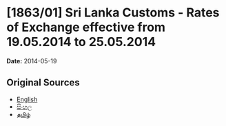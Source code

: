 # [1863/01] Sri Lanka Customs - Rates of Exchange effective from 19.05.2014 to 25.05.2014

**Date:** 2014-05-19

## Original Sources

- [English](https://documents.gov.lk/view/extra-gazettes/2014/5/1863-01_E.pdf)
- [සිංහල](https://documents.gov.lk/view/extra-gazettes/2014/5/1863-01_S.pdf)
- [தமிழ்](https://documents.gov.lk/view/extra-gazettes/2014/5/1863-01_T.pdf)
